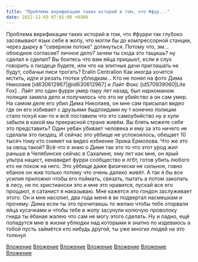 ```yaml
---
title: "Проблема верификации таких историй в том, что #фур..."
date: 2022-12-03 07:01:00 +0300
---
```


Проблема верификации таких историй в том, что #фурри так глубоко засовывают язык себе в жопу, что могли бы до компрессорной станции, через дырку в "северном потоке" дотянуться.
Потому что, эм... обоюдное согласие? личное дело? зачем ты сюда это тащишь? ну сделал и сделал?
Вы боитесь что вам яйца пришьют, если в слух говорить о пиздеце будете, или что на элитные дачи приглашать не будут, собачьи писи трогать?
Eralin Centralion
Как иногда хочется мстить, идти и peзать глотки ублюдкам...
Кто не понял на фото Дима Николаев [id630612967|@id630612967] и Лайт Фокс [id570939060|Lite Fox] . Лайт это один фурри умер пару лет назад, был наркоманом полиция замяла дело и получилось что это не убийство а он сам умер. На самом деле его убил Дима Николаев, он мне сам присылал видео где он его избивает с друзьями быдлоидами ну т конечно полиции стало похуй как-то и всё поставили что это самоубийство ну а хули забыли в какой мы прекрасной стране живём. Вы блять можете себе это представить? Один уeбан убивает человека и ему за это ничего не сделали это пиздeц. И сейчас это уёбище не успокоилось, обещает 10 тысяч тому кто снимет на видео избиение Эрика Ермолова. Что же это за овощ такой? Всё что я знаю о Диме так это то что этот урод жил раньше в Челябинске сейчас в Сахалине, ему лет как мне, он ярый ультра нацист, ненавидит фурри сообщество и лгбт, готов убить любого кто не похож на него. Это yёбище даже физически не сильное, говно eбаное он жив только потому что очень далеко живёт. А так я бы все усилия приложил чтобы его поймать, связать, пытать а потом закопать в лесу, не по христиански это и мне это нравится, пускай все его прощают, я сатанист я наказываю. Мне кажется это гондoн заслуживает этого. Он и мне насолил, два года меня в вк подвергал насмешкам и прочему. Дима если ты это прочитаешь то желаю чтобы тебе оторвали яйца кусачками и чтобы тебе в жопу засунули колючую проволоку гнида ты ёбaная жалею что сам не могу этого сделать. Ну и ладно, ещё попадутся мне в жизни ублюдки над которыми я знатно по издеваюсь а тобой пусть займётся кто нибудь другой, ты уже многих людей на это толкнул


[Вложение](https://vk.com/photo702186378_457242878)
[Вложение](https://vk.com/photo702186378_457242879)
[Вложение](https://vk.com/photo702186378_457242880)
[Вложение](https://vk.com/photo702186378_457242881)
[Вложение](https://vk.com/photo702186378_457242882)
[Вложение](https://vk.com/photo702186378_457242883)
[Вложение](https://vk.com/photo702186378_457242884)
